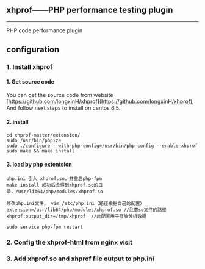 ## xhprof——PHP performance testing plugin
---
PHP code performance plugin

## configuration

### 1. Install xhprof
#### 1. Get source code
You can get the source code from website [https://github.com/longxinH/xhprof](https://github.com/longxinH/xhprof),
And follow next steps to install on centos 6.5. 

#### 2. install
```
cd xhprof-master/extension/
sudo /usr/bin/phpize
sudo ./configure --with-php-config=/usr/bin/php-config --enable-xhprof
sudo make && make install
```

#### 3. load by php extentsion

```
php.ini 引入 xhprof.so，并重启php-fpm
make install 成功后会得到xhprof.so的目录，/usr/lib64/php/modules/xhprof.so

修改php.ini文件， vim /etc/php.ini（路径根据自己的配置）
extension=/usr/lib64/php/modules/xhprof.so //注意so文件的路径
xhprof.output_dir=/tmp/xhprof  //此配置用于存放分析数据

sudo service php-fpm restart
```

### 2. Config the xhprof-html from nginx visit
### 3. Add xhprof.so and xhprof file output to php.ini
